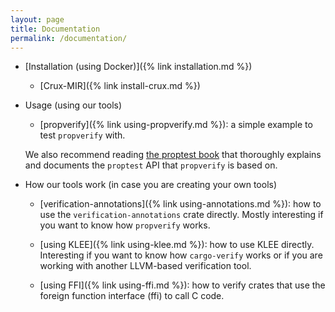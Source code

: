 ```yaml
---
layout: page
title: Documentation
permalink: /documentation/
---
```


- [Installation (using Docker)]({% link installation.md %})
  - [Crux-MIR]({% link install-crux.md %})

- Usage (using our tools)

  - [propverify]({% link using-propverify.md %}): a simple example to test
    `propverify` with.

  We also recommend reading
  [the proptest book](https://altsysrq.github.io/proptest-book/intro.html)
  that thoroughly explains and documents the `proptest` API that `propverify` is based on.

- How our tools work (in case you are creating your own tools)

  - [verification-annotations]({% link using-annotations.md %}): how to use the
    `verification-annotations` crate directly.
    Mostly interesting if you want to know how `propverify` works.

  - [using KLEE]({% link using-klee.md %}): how to use KLEE directly.
    Interesting if you want to know how `cargo-verify` works
    or if you are working with another LLVM-based verification tool.

  - [using FFI]({% link using-ffi.md %}): how to verify crates that use the
    foreign function interface (ffi) to call C code.
